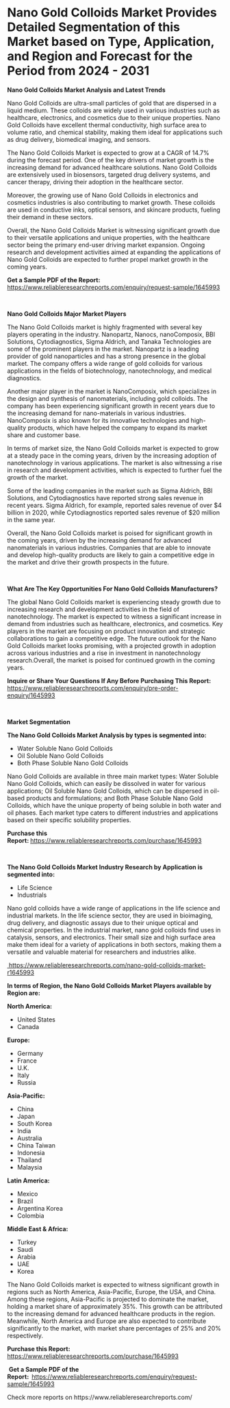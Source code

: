 <p><h1>Nano Gold Colloids Market Provides Detailed Segmentation of this Market based on Type, Application, and Region and Forecast for the Period from 2024 - 2031</h1></p><p><strong>Nano Gold Colloids Market Analysis and Latest Trends</strong></p>
<p><p>Nano Gold Colloids are ultra-small particles of gold that are dispersed in a liquid medium. These colloids are widely used in various industries such as healthcare, electronics, and cosmetics due to their unique properties. Nano Gold Colloids have excellent thermal conductivity, high surface area to volume ratio, and chemical stability, making them ideal for applications such as drug delivery, biomedical imaging, and sensors.</p><p>The Nano Gold Colloids Market is expected to grow at a CAGR of 14.7% during the forecast period. One of the key drivers of market growth is the increasing demand for advanced healthcare solutions. Nano Gold Colloids are extensively used in biosensors, targeted drug delivery systems, and cancer therapy, driving their adoption in the healthcare sector.</p><p>Moreover, the growing use of Nano Gold Colloids in electronics and cosmetics industries is also contributing to market growth. These colloids are used in conductive inks, optical sensors, and skincare products, fueling their demand in these sectors.</p><p>Overall, the Nano Gold Colloids Market is witnessing significant growth due to their versatile applications and unique properties, with the healthcare sector being the primary end-user driving market expansion. Ongoing research and development activities aimed at expanding the applications of Nano Gold Colloids are expected to further propel market growth in the coming years.</p></p>
<p><strong>Get a Sample PDF of the Report:&nbsp;</strong> <a href="https://www.reliableresearchreports.com/enquiry/request-sample/1645993">https://www.reliableresearchreports.com/enquiry/request-sample/1645993</a></p>
<p>&nbsp;</p>
<p><strong>Nano Gold Colloids Major Market Players</strong></p>
<p><p>The Nano Gold Colloids market is highly fragmented with several key players operating in the industry. Nanopartz, Nanocs, nanoComposix, BBI Solutions, Cytodiagnostics, Sigma Aldrich, and Tanaka Technologies are some of the prominent players in the market. Nanopartz is a leading provider of gold nanoparticles and has a strong presence in the global market. The company offers a wide range of gold colloids for various applications in the fields of biotechnology, nanotechnology, and medical diagnostics.</p><p>Another major player in the market is NanoComposix, which specializes in the design and synthesis of nanomaterials, including gold colloids. The company has been experiencing significant growth in recent years due to the increasing demand for nano-materials in various industries. NanoComposix is also known for its innovative technologies and high-quality products, which have helped the company to expand its market share and customer base.</p><p>In terms of market size, the Nano Gold Colloids market is expected to grow at a steady pace in the coming years, driven by the increasing adoption of nanotechnology in various applications. The market is also witnessing a rise in research and development activities, which is expected to further fuel the growth of the market.</p><p>Some of the leading companies in the market such as Sigma Aldrich, BBI Solutions, and Cytodiagnostics have reported strong sales revenue in recent years. Sigma Aldrich, for example, reported sales revenue of over $4 billion in 2020, while Cytodiagnostics reported sales revenue of $20 million in the same year.</p><p>Overall, the Nano Gold Colloids market is poised for significant growth in the coming years, driven by the increasing demand for advanced nanomaterials in various industries. Companies that are able to innovate and develop high-quality products are likely to gain a competitive edge in the market and drive their growth prospects in the future.</p></p>
<p>&nbsp;</p>
<p><strong>What Are The Key Opportunities For Nano Gold Colloids Manufacturers?</strong></p>
<p><p>The global Nano Gold Colloids market is experiencing steady growth due to increasing research and development activities in the field of nanotechnology. The market is expected to witness a significant increase in demand from industries such as healthcare, electronics, and cosmetics. Key players in the market are focusing on product innovation and strategic collaborations to gain a competitive edge. The future outlook for the Nano Gold Colloids market looks promising, with a projected growth in adoption across various industries and a rise in investment in nanotechnology research.Overall, the market is poised for continued growth in the coming years.</p></p>
<p><strong>Inquire or Share Your Questions If Any Before Purchasing This Report:</strong> <a href="https://www.reliableresearchreports.com/enquiry/pre-order-enquiry/1645993">https://www.reliableresearchreports.com/enquiry/pre-order-enquiry/1645993</a></p>
<p>&nbsp;</p>
<p><strong>Market Segmentation</strong></p>
<p><strong>The Nano Gold Colloids Market Analysis by types is segmented into:</strong></p>
<p><ul><li>Water Soluble Nano Gold Colloids</li><li>Oil Soluble Nano Gold Colloids</li><li>Both Phase Soluble Nano Gold Colloids</li></ul></p>
<p><p>Nano Gold Colloids are available in three main market types: Water Soluble Nano Gold Colloids, which can easily be dissolved in water for various applications; Oil Soluble Nano Gold Colloids, which can be dispersed in oil-based products and formulations; and Both Phase Soluble Nano Gold Colloids, which have the unique property of being soluble in both water and oil phases. Each market type caters to different industries and applications based on their specific solubility properties.</p></p>
<p><strong>Purchase this Report:&nbsp;</strong><a href="https://www.reliableresearchreports.com/purchase/1645993">https://www.reliableresearchreports.com/purchase/1645993</a></p>
<p>&nbsp;</p>
<p><strong>The Nano Gold Colloids Market Industry Research by Application is segmented into:</strong></p>
<p><ul><li>Life Science</li><li>Industrials</li></ul></p>
<p><p>Nano gold colloids have a wide range of applications in the life science and industrial markets. In the life science sector, they are used in bioimaging, drug delivery, and diagnostic assays due to their unique optical and chemical properties. In the industrial market, nano gold colloids find uses in catalysis, sensors, and electronics. Their small size and high surface area make them ideal for a variety of applications in both sectors, making them a versatile and valuable material for researchers and industries alike.</p></p>
<p><a href="https://www.reliableresearchreports.com/nano-gold-colloids-market-r1645993">&nbsp;https://www.reliableresearchreports.com/nano-gold-colloids-market-r1645993</a></p>
<p><strong>In terms of Region, the Nano Gold Colloids Market Players available by Region are:</strong></p>
<p>
    <p> <strong> North America: </strong>
        <ul>
            <li>United States</li>
            <li>Canada</li>
        </ul>
        </p> 
    <p> <strong> Europe: </strong>
        <ul>
            <li>Germany</li>
            <li>France</li>
            <li>U.K.</li>
            <li>Italy</li>
            <li>Russia</li>
        </ul>
        </p> 
    <p> <strong> Asia-Pacific: </strong>
        <ul>
            <li>China</li>
            <li>Japan</li>
            <li>South Korea</li>
            <li>India</li>
            <li>Australia</li>
            <li>China Taiwan</li>
            <li>Indonesia</li>
            <li>Thailand</li>
            <li>Malaysia</li>
        </ul>
        </p> 
    <p> <strong> Latin America: </strong>
        <ul>
            <li>Mexico</li>
            <li>Brazil</li>
            <li>Argentina Korea</li>
            <li>Colombia</li>
        </ul>
        </p> 
    <p> <strong> Middle East & Africa: </strong>
        <ul>
            <li>Turkey</li>
            <li>Saudi</li>
            <li>Arabia</li>
            <li>UAE</li>
            <li>Korea</li>
        </ul>
    </p>
    </p>
<p><p>The Nano Gold Colloids market is expected to witness significant growth in regions such as North America, Asia-Pacific, Europe, the USA, and China. Among these regions, Asia-Pacific is projected to dominate the market, holding a market share of approximately 35%. This growth can be attributed to the increasing demand for advanced healthcare products in the region. Meanwhile, North America and Europe are also expected to contribute significantly to the market, with market share percentages of 25% and 20% respectively.</p></p>
<p><strong>Purchase this Report: </strong><a href="https://www.reliableresearchreports.com/purchase/1645993">https://www.reliableresearchreports.com/purchase/1645993</a></p>
<p>&nbsp;<strong>Get a Sample PDF of the Report:&nbsp;&nbsp;</strong><a href="https://www.reliableresearchreports.com/enquiry/request-sample/1645993">https://www.reliableresearchreports.com/enquiry/request-sample/1645993</a></p>
<p><strong></strong></p>
<p>Check more reports on https://www.reliableresearchreports.com/</p>